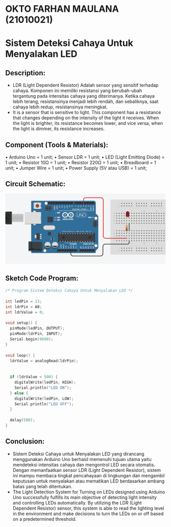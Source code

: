 # OKTO FARHAN MAULANA (21010021)
# Sistem Deteksi Cahaya Untuk Menyalakan LED


## Description:

- LDR (Light Dependent Resistor) 
Adalah sensor yang sensitif terhadap cahaya. Komponen ini memiliki resistansi yang berubah-ubah tergantung pada intensitas cahaya yang diterimanya. Ketika cahaya lebih terang, resistansinya menjadi lebih rendah, dan sebaliknya, saat cahaya lebih redup, resistansinya meningkat. 
- It is a sensor that is sensitive to light. This component has a resistance that changes depending on the intensity of the light it receives. When the light is brighter, its resistance becomes lower, and vice versa, when the light is dimmer, its resistance increases.


## Component (Tools & Materials):

• Arduino Uno = 1 unit;
• Sensor LDR = 1 unit;
• LED (Light Emitting Diode) = 1 unit;
• Resistor 10Ω = 1 unit;
• Resistor 220Ω = 1 unit;
• Breadboard = 1 unit;
• Jumper Wire = 1 unit;
• Power Supply (5V atau USB) = 1 unit;


## Circuit Schematic:

![Circuit-Schematic](img/OKTOFARHANMAULANA(21010021).png)

## Sketch Code Program:

```cpp
/* Program Sistem Deteksi Cahaya Untuk Menyalakan LED */

int ledPin = 13;         
int ldrPin = A0;         
int ldrValue = 0;        

void setup() {
  pinMode(ledPin, OUTPUT);  
  pinMode(ldrPin, INPUT);   
  Serial.begin(9600);       
}

void loop() {
  ldrValue = analogRead(ldrPin); 
  
  
  if (ldrValue < 500) {
    digitalWrite(ledPin, HIGH);   
    Serial.println("LED ON");     
  } else {
    digitalWrite(ledPin, LOW);    
    Serial.println("LED OFF");    
  }
  
  delay(500);  
}


```

## Conclusion:

- Sistem Deteksi Cahaya untuk Menyalakan LED yang dirancang menggunakan Arduino Uno berhasil memenuhi tujuan utama yaitu mendeteksi intensitas cahaya dan mengontrol LED secara otomatis. Dengan memanfaatkan sensor LDR (Light Dependent Resistor), sistem ini mampu membaca tingkat pencahayaan di lingkungan dan mengambil keputusan untuk menyalakan atau mematikan LED berdasarkan ambang batas yang telah ditentukan. 
- The Light Detection System for Turning on LEDs designed using Arduino Uno successfully fulfills its main objective of detecting light intensity and controlling LEDs automatically. By utilizing the LDR (Light Dependent Resistor) sensor, this system is able to read the lighting level in the environment and make decisions to turn the LEDs on or off based on a predetermined threshold.
